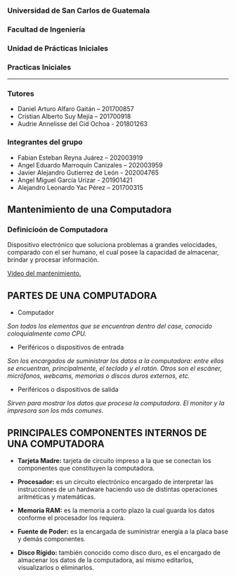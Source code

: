 ### Universidad de San Carlos de Guatemala
### Facultad de Ingeniería
### Unidad de Prácticas Iniciales
### Practicas Iniciales
___
### Tutores
- Daniel Arturo Alfaro Gaitán – 201700857
- Cristian Alberto Suy Mejía – 201700918
- Audrie Annelisse del Cid Ochoa - 201801263

### Integrantes del grupo
- Fabian Esteban Reyna Juárez – 202003919
- Angel Eduardo Marroquín Canizales – 202003959
- Javier Alejandro Gutierrez de León - 202004765
- Angel Miguel García Urizar - 201901421
- Alejandro Leonardo Yac Pérez – 201700315

## Mantenimiento de una Computadora

### Definicioón de Computadora
Dispositivo electrónico que soluciona problemas a grandes velocidades, comparado con el ser humano, el cual posee la capacidad de almacenar, brindar y procesar información.


[Video del mantenimiento.](https://drive.google.com/file/d/1EdoPmRB8YpWDBA3g7MPxNWIdeBbOnHA4/view?usp=sharing) 

## PARTES DE UNA COMPUTADORA
* Computador

_Son todos los elementos que se encuentran dentro del case, conocido coloquialmente como CPU._

* Periféricos o dispositivos de entrada

_Son los encargados de suministrar los datos a la computadora: entre ellos se encuentran, principalmente, el teclado y el ratón. Otros son el escáner, micrófonos, webcams, memorias o discos duros externos, etc._

* Periféricos o dispositivos de salida

_Sirven para mostrar los datos que procesa la computadora. El monitor y la impresora son los más comunes._

## PRINCIPALES COMPONENTES INTERNOS DE UNA COMPUTADORA
* **Tarjeta Madre:** tarjeta de circuito impreso a la que se conectan los componentes que constituyen la computadora.

* **Procesador:** es un circuito electrónico encargado de interpretar las instrucciones de un hardware haciendo uso de distintas operaciones aritméticas y matemáticas.

* **Memoria RAM:** es la memoria a corto plazo la cual guarda los datos conforme el procesador los requiera.

* **Fuente de Poder:** es la encargada de suministrar energía a la placa base y demás componentes.

* **Disco Rígido:** también conocido como disco duro, es el encargado de almacenar los datos de la computadora, así mismo editarlos, visualizarlos o eliminarlos.






